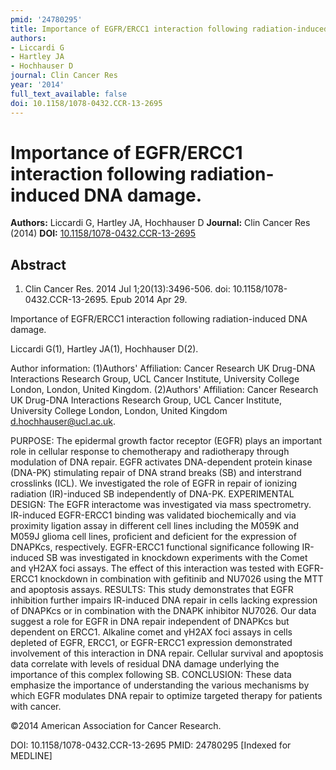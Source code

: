 ```yaml
---
pmid: '24780295'
title: Importance of EGFR/ERCC1 interaction following radiation-induced DNA damage.
authors:
- Liccardi G
- Hartley JA
- Hochhauser D
journal: Clin Cancer Res
year: '2014'
full_text_available: false
doi: 10.1158/1078-0432.CCR-13-2695
---
```


# Importance of EGFR/ERCC1 interaction following radiation-induced DNA damage.
**Authors:** Liccardi G, Hartley JA, Hochhauser D
**Journal:** Clin Cancer Res (2014)
**DOI:** [10.1158/1078-0432.CCR-13-2695](https://doi.org/10.1158/1078-0432.CCR-13-2695)

## Abstract

1. Clin Cancer Res. 2014 Jul 1;20(13):3496-506. doi:
10.1158/1078-0432.CCR-13-2695.  Epub 2014 Apr 29.

Importance of EGFR/ERCC1 interaction following radiation-induced DNA damage.

Liccardi G(1), Hartley JA(1), Hochhauser D(2).

Author information:
(1)Authors' Affiliation: Cancer Research UK Drug-DNA Interactions Research 
Group, UCL Cancer Institute, University College London, London, United Kingdom.
(2)Authors' Affiliation: Cancer Research UK Drug-DNA Interactions Research 
Group, UCL Cancer Institute, University College London, London, United Kingdom 
d.hochhauser@ucl.ac.uk.

PURPOSE: The epidermal growth factor receptor (EGFR) plays an important role in 
cellular response to chemotherapy and radiotherapy through modulation of DNA 
repair. EGFR activates DNA-dependent protein kinase (DNA-PK) stimulating repair 
of DNA strand breaks (SB) and interstrand crosslinks (ICL). We investigated the 
role of EGFR in repair of ionizing radiation (IR)-induced SB independently of 
DNA-PK.
EXPERIMENTAL DESIGN: The EGFR interactome was investigated via mass 
spectrometry. IR-induced EGFR-ERCC1 binding was validated biochemically and via 
proximity ligation assay in different cell lines including the M059K and M059J 
glioma cell lines, proficient and deficient for the expression of DNAPKcs, 
respectively. EGFR-ERCC1 functional significance following IR-induced SB was 
investigated in knockdown experiments with the Comet and γH2AX foci assays. The 
effect of this interaction was tested with EGFR-ERCC1 knockdown in combination 
with gefitinib and NU7026 using the MTT and apoptosis assays.
RESULTS: This study demonstrates that EGFR inhibition further impairs IR-induced 
DNA repair in cells lacking expression of DNAPKcs or in combination with the 
DNAPK inhibitor NU7026. Our data suggest a role for EGFR in DNA repair 
independent of DNAPKcs but dependent on ERCC1. Alkaline comet and γH2AX foci 
assays in cells depleted of EGFR, ERCC1, or EGFR-ERCC1 expression demonstrated 
involvement of this interaction in DNA repair. Cellular survival and apoptosis 
data correlate with levels of residual DNA damage underlying the importance of 
this complex following SB.
CONCLUSION: These data emphasize the importance of understanding the various 
mechanisms by which EGFR modulates DNA repair to optimize targeted therapy for 
patients with cancer.

©2014 American Association for Cancer Research.

DOI: 10.1158/1078-0432.CCR-13-2695
PMID: 24780295 [Indexed for MEDLINE]
